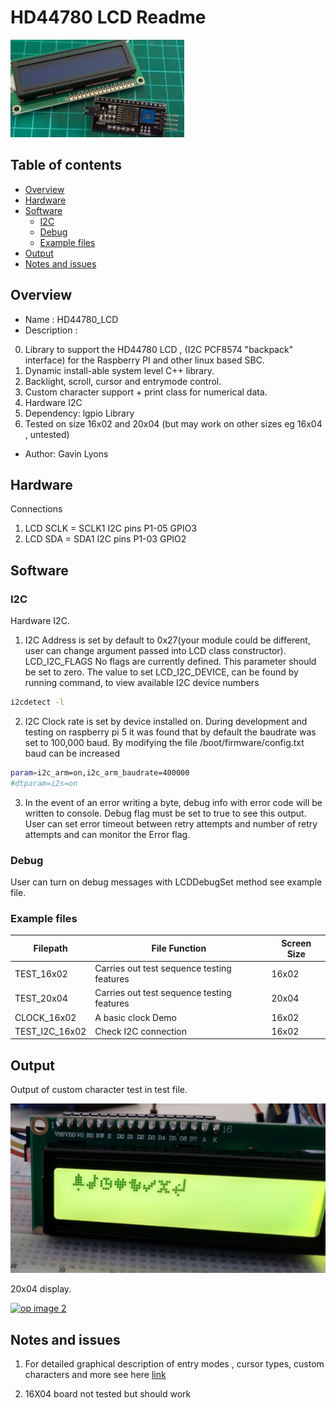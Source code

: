 # HD44780 LCD Readme


[![ lcd image](https://github.com/gavinlyonsrepo/pic_16F1619_projects/blob/master/images/LCDPCF.jpg)](https://github.com/gavinlyonsrepo/pic_16F1619_projects/blob/master/images/LCDPCF.jpg)

## Table of contents

  * [Overview](#overview)
  * [Hardware](#hardware)
  * [Software](#software)
	* [I2C](#i2c)
	* [Debug](#debug)
	* [Example files](#example-files)
  * [Output](#output)
  * [Notes and issues](#notes-and-issues)
 

## Overview

* Name : HD44780_LCD
* Description :

0. Library to support the HD44780 LCD , (I2C PCF8574 "backpack" interface) 
   for the Raspberry PI and other linux based SBC.
1. Dynamic install-able system level C++ library.
2. Backlight, scroll, cursor and entrymode control.
3. Custom character support + print class for numerical data.
4. Hardware I2C
5. Dependency: lgpio Library
6. Tested on size 16x02 and 20x04 (but may work on other sizes eg 16x04 , untested)

* Author: Gavin Lyons

## Hardware

Connections 

1. LCD SCLK = SCLK1 I2C pins P1-05 GPIO3
2. LCD SDA = SDA1 I2C pins P1-03 GPIO2

## Software 

### I2C

Hardware I2C.

1. I2C Address is set by default to 0x27(your module could be different, 
user can change argument passed into LCD class constructor). 
LCD_I2C_FLAGS No flags are currently defined. This parameter should be set to zero.
The value to set LCD_I2C_DEVICE, can be found by running command, to view available I2C device numbers

```sh
i2cdetect -l
```

2. I2C Clock rate is set by device installed on. During development and testing on raspberry pi 5
it was found that by default the baudrate was set to 100,000 baud. By modifying the file 
/boot/firmware/config.txt baud can be increased 

```sh
param=i2c_arm=on,i2c_arm_baudrate=400000
#dtparam=i2s=on
```

3. In the event of an error writing a byte, debug info with error code will be written to console. 
Debug flag must be set to true to see this output. User can set error timeout between retry attempts and number of retry attempts 
and can monitor the Error flag.

### Debug

User can turn on debug messages with LCDDebugSet method see example file.

### Example files

| Filepath | File Function | Screen Size |
| ---- | ---- | ---- | 
| TEST_16x02 | Carries out test sequence testing features | 16x02 |
| TEST_20x04 | Carries out test sequence testing features | 20x04 |
| CLOCK_16x02 | A basic clock Demo | 16x02 |
| TEST_I2C_16x02 | Check I2C connection | 16x02 |

## Output

Output  of custom character test in test file.

[![ op image ](https://github.com/gavinlyonsrepo/HD44780_LCD_RPI/blob/main/extras/image/custom_output.jpg)](https://github.com/gavinlyonsrepo/HD44780_LCD_RPI/blob/main/extras/image/custom_output.jpg)

20x04 display. 

[![ op image 2 ](https://github.com/gavinlyonsrepo/HD44780_LCD_PCF8574/blob/main/extras/image/2004.jpg)](https://github.com/gavinlyonsrepo/HD44780_LCD_PCF8574/blob/main/extras/image/2004.jpg)

## Notes and issues

1. For detailed graphical description of entry modes , cursor types, custom characters 
and more see here [link](http://dinceraydin.com/lcd/commands.htm)

2. 16X04 board not tested but should work
